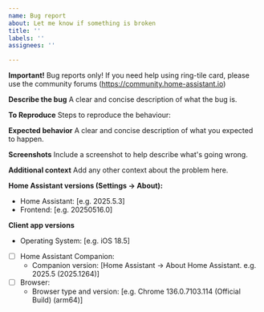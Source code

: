 ```yaml
---
name: Bug report
about: Let me know if something is broken
title: ''
labels: ''
assignees: ''

---
```


**Important!** Bug reports only! If you need help using ring-tile card, please use the community forums (https://community.home-assistant.io)

**Describe the bug**
A clear and concise description of what the bug is.

**To Reproduce**
Steps to reproduce the behaviour:

**Expected behavior**
A clear and concise description of what you expected to happen.

**Screenshots**
Include a screenshot to help describe what's going wrong.

**Additional context**
Add any other context about the problem here.

**Home Assistant versions (Settings -> About):**
 - Home Assistant: [e.g. 2025.5.3]
 - Frontend: [e.g. 20250516.0]

**Client app versions**
 - Operating System: [e.g. iOS 18.5]
 - [ ] Home Assistant Companion:
   - Companion version: [Home Assistant -> About Home Assistant. e.g. 2025.5 (2025.1264)]
 - [ ] Browser:
   - Browser type and version: [e.g. Chrome 136.0.7103.114 (Official Build) (arm64)]
